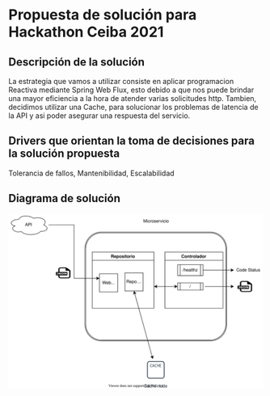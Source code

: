 # Propuesta de solución para Hackathon Ceiba 2021

## Descripción de la solución

La estrategia que vamos a utilizar consiste en aplicar programacion Reactiva mediante Spring Web Flux, esto debido a que
nos puede brindar una mayor eficiencia a la hora de atender varias solicitudes http. Tambien, decidimos utilizar una
Cache, para solucionar los problemas de latencia de la API y asi poder asegurar una respuesta del servicio.

## Drivers que orientan la toma de decisiones para la solución propuesta

Tolerancia de fallos, Mantenibilidad, Escalabilidad

## Diagrama de solución

![Diagrama componentes!](./diagrama.drawio.svg "Diagrama de Solución")

